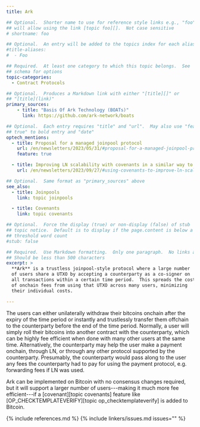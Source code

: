 ```yaml
---
title: Ark

## Optional.  Shorter name to use for reference style links e.g., "foo"
## will allow using the link [topic foo][].  Not case sensitive
# shortname: foo

## Optional.  An entry will be added to the topics index for each alias
#title-aliases:
#  - Foo

## Required.  At least one category to which this topic belongs.  See
## schema for options
topic-categories:
  - Contract Protocols

## Optional.  Produces a Markdown link with either "[title][]" or
## "[title](link)"
primary_sources:
    - title: "Basis Of Ark Technology (BOATs)"
      link: https://github.com/ark-network/boats

## Optional.  Each entry requires "title" and "url".  May also use "feature:
## true" to bold entry and "date"
optech_mentions:
  - title: Proposal for a managed joinpool protocol
    url: /en/newsletters/2023/05/31/#proposal-for-a-managed-joinpool-protocol
    feature: true

  - title: Improving LN scalability with covenants in a similar way to Ark
    url: /en/newsletters/2023/09/27/#using-covenants-to-improve-ln-scalability

## Optional.  Same format as "primary_sources" above
see_also:
  - title: Joinpools
    link: topic joinpools

  - title: Covenants
    link: topic covenants

## Optional.  Force the display (true) or non-display (false) of stub
## topic notice.  Default is to display if the page.content is below a
## threshold word count
#stub: false

## Required.  Use Markdown formatting.  Only one paragraph.  No links allowed.
## Should be less than 500 characters
excerpt: >
  **Ark** is a trustless joinpool-style protocol where a large number
  of users share a UTXO by accepting a counterparty as a co-signer on
  all transactions within a certain time period.  This spreads the cost
  of onchain fees from using that UTXO across many users, minimizing
  their individual costs.

---
```

The users can either unilaterally withdraw their bitcoins onchain
after the expiry of the time period or instantly and trustlessly
transfer them offchain to the counterparty before the end of the time
period.  Normally, a user will simply roll their bitcoins into another
contract with the counterparty, which can be highly fee efficient when
done with many other users at the same time.  Alternatively, the
counterparty may help the user make a payment onchain, through LN, or
through any other protocol supported by the counterparty.  Presumably,
the counterparty would pass along to the user any fees the
counterparty had to pay for using the payment protocol, e.g.
forwarding fees if LN was used.

Ark can be implemented on Bitcoin with no consensus changes required,
but it will support a larger number of users---making it much more fee
efficient---if a [covenant][topic covenants] feature like
[OP_CHECKTEMPLATEVERIFY][topic op_checktemplateverify] is added to
Bitcoin.

{% include references.md %}
{% include linkers/issues.md issues="" %}
